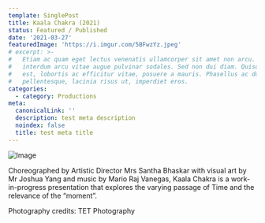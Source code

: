 ```yaml
---
template: SinglePost
title: Kaala Chakra (2021)
status: Featured / Published
date: '2021-03-27'
featuredImage: 'https://i.imgur.com/5BFwzYz.jpeg'
# excerpt: >-
#   Etiam ac quam eget lectus venenatis ullamcorper sit amet non arcu. Nullam
#   interdum arcu vitae augue pulvinar sodales. Sed non dui diam. Quisque lectus
#   est, lobortis ac efficitur vitae, posuere a mauris. Phasellus ac dui
#   pellentesque, lacinia risus ut, imperdiet eros.
categories:
  - category: Productions
meta:
  canonicalLink: ''
  description: test meta description
  noindex: false
  title: test meta title
---
```


![Image](https://i.imgur.com/5BFwzYz.jpeg)

Choreographed by Artistic Director Mrs Santha Bhaskar with visual art by Mr Joshua Yang and music by Mario Raj Vanegas, Kaala Chakra is a work-in-progress presentation that explores the varying passage of Time and the relevance of the “moment”. 

Photography credits: TET Photography